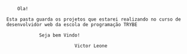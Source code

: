         Ola!

	Esta pasta guarda os projetos que estarei realizando no curso de desenvolvidor web da escola de programação TRYBE

				Seja bem Vindo!

	                         Victor Leone
